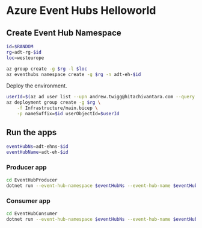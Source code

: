 # Azure Event Hubs Helloworld

## Create Event Hub Namespace

```sh
id=$RANDOM
rg=adt-rg-$id
loc=westeurope

az group create -g $rg -l $loc
az eventhubs namespace create -g $rg -n adt-eh-$id
```

Deploy the environment.

```sh
userId=$(az ad user list --upn andrew.twigg@hitachivantara.com --query '[].id' -o tsv)
az deployment group create -g $rg \
    -f Infrastructure/main.bicep \
    -p nameSuffix=$id userObjectId=$userId
```

## Run the apps

```sh
eventHubNs=adt-ehns-$id
eventHubName=adt-eh-$id
```

### Producer app

```sh
cd EventHubProducer
dotnet run --event-hub-namespace $eventHubNs --event-hub-name $eventHubName
```

### Consumer app

```sh
cd EventHubConsumer
dotnet run --event-hub-namespace $eventHubNs --event-hub-name $eventHubName
```
